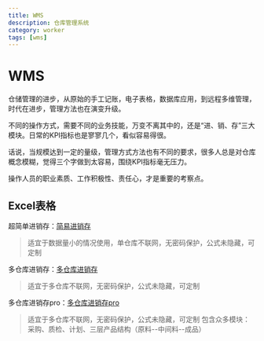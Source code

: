 ```yaml
---
title: WMS
description: 仓库管理系统
category: worker
tags: [wms]
---
```


# WMS

仓储管理的进步，从原始的手工记账，电子表格，数据库应用，到远程多维管理，时代在进步，管理方法也在演变升级。

不同的操作方式，需要不同的业务技能，万变不离其中的，还是“进、销、存”三大模块。日常的KPI指标也是寥寥几个，看似容易得很。

话说，当规模达到一定的量级，管理方式方法也有不同的要求，很多人总是对仓库概念模糊，觉得三个字做到太容易，围绕KPI指标毫无压力。

操作人员的职业素质、工作积极性、责任心，才是重要的考察点。

## Excel表格

超简单进销存：[简易进销存](/upfiles/jxc.xlsx)

> 适宜于数据量小的情况使用，单仓库不联网，无密码保护，公式未隐藏，可定制

多仓库进销存：[多仓库进销存](/upfiles/jxcp.xlsx)

> 适宜于多仓库不联网，无密码保护，公式未隐藏，可定制

多仓库进销存pro：[多仓库进销存pro](/upfiles/pmc.xlsx)

> 适宜于多仓库不联网，无密码保护，公式未隐藏，可定制
> 包含众多模块：采购、质检、计划、三层产品结构（原料--中间料--成品）
